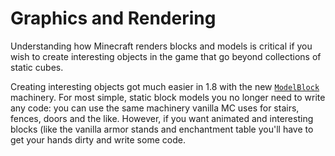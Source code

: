 Graphics and Rendering
======================

Understanding how Minecraft renders blocks and models is critical if you wish to create interesting objects in the game that go beyond collections of static cubes.

Creating interesting objects got much easier in 1.8 with the new [`ModelBlock`](modelblock.md) machinery.
For most simple, static block models you no longer need to write any code: you can use the same machinery vanilla MC uses for stairs, fences, doors and the like.
However, if you want animated and interesting blocks (like the vanilla armor stands and enchantment table you'll have to get your hands dirty and write some code.
